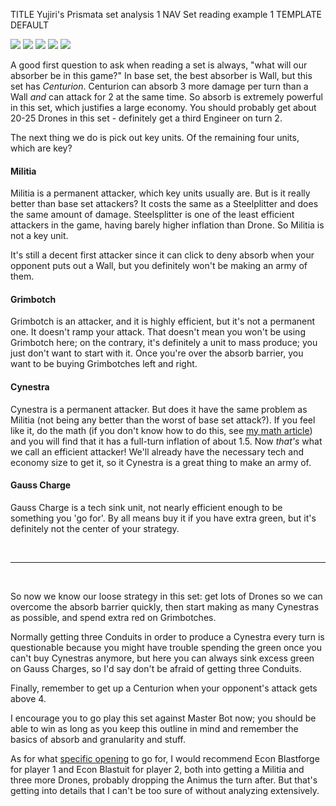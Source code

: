 TITLE Yujiri's Prismata set analysis 1
NAV Set reading example 1
TEMPLATE DEFAULT

![](https://s3.amazonaws.com/lunarch_blog/Units/Random+Set/Centurion.png)
![](https://s3.amazonaws.com/lunarch_blog/Units/Random+Set/Militia.png)
![](https://s3.amazonaws.com/lunarch_blog/Units/Random+Set/Grimbotch.png)
![](https://s3.amazonaws.com/lunarch_blog/Units/Random+Set/Cynestra.png)
![](https://s3.amazonaws.com/lunarch_blog/Units/Random+Set/Gauss%20Charge.png)

A good first question to ask when reading a set is always, "what will our absorber be in this game?" In base set, the best absorber is Wall, but this set has *Centurion*. Centurion can absorb 3 more damage per turn than a Wall *and* can attack for 2 at the same time.
So absorb is extremely powerful in this set, which justifies a large economy. You should probably get about 20-25 Drones in this set - definitely get a third Engineer on turn 2.

The next thing we do is pick out key units. Of the remaining four units, which are key?

#### Militia

Militia is a permanent attacker, which key units usually are. But is it really better than base set attackers? It costs the same as a Steelplitter and does the same amount of damage. Steelsplitter is one of the least efficient attackers in the game, having barely higher inflation than Drone. So Militia is not a key unit.

It's still a decent first attacker since it can click to deny absorb when your opponent puts out a Wall, but you definitely won't be making an army of them.

#### Grimbotch

Grimbotch is an attacker, and it is highly efficient, but it's not a permanent one. It doesn't ramp your attack. That doesn't mean you won't be using Grimbotch here; on the contrary, it's definitely a unit to mass produce; you just don't want to start with it. Once you're over the absorb barrier, you want to be buying Grimbotches left and right.

#### Cynestra

Cynestra is a permanent attacker. But does it have the same problem as Militia (not being any better than the worst of base set attack?). If you feel like it, do the math (if you don't know how to do this, see [my math article](math)) and you will find that it has a full-turn inflation of about 1.5. Now *that's* what we call an efficient attacker! We'll already have the necessary tech and economy size to get it, so it Cynestra is a great thing to make an army of.

#### Gauss Charge

Gauss Charge is a tech sink unit, not nearly efficient enough to be something you 'go for'. By all means buy it if you have extra green, but it's definitely not the center of your strategy.

<br>

---

<br>

So now we know our loose strategy in this set: get lots of Drones so we can overcome the absorb barrier quickly, then start making as many Cynestras as possible, and spend extra red on Grimbotches.

Normally getting three Conduits in order to produce a Cynestra every turn is questionable because you might have trouble spending the green once you can't buy Cynestras anymore, but here you can always sink excess green on Gauss Charges, so I'd say don't be afraid of getting three Conduits.

Finally, remember to get up a Centurion when your opponent's attack gets above 4.

I encourage you to go play this set against Master Bot now; you should be able to win as long as you keep this outline in mind and remember the basics of absorb and granularity and stuff.

As for what [specific opening](openings) to go for, I would recommend Econ Blastforge for player 1 and Econ Blastuit for player 2, both into getting a Militia and three more Drones, probably dropping the Animus the turn after. But that's getting into details that I can't be too sure of without analyzing extensively.
